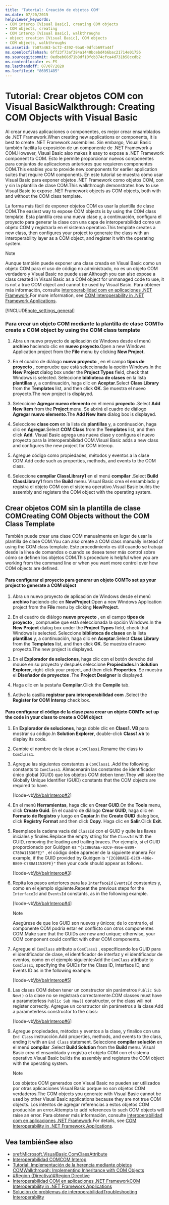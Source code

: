 ```yaml
---
title: 'Tutorial: Creación de objetos COM'
ms.date: 07/20/2015
helpviewer_keywords:
- COM interop [Visual Basic], creating COM objects
- COM objects, creating
- COM interop [Visual Basic], walkthroughs
- object creation [Visual Basic], COM objects
- COM objects, walkthroughs
ms.assetid: 7b07a463-bc72-4392-9ba0-9dfcb697a44f
ms.openlocfilehash: 6ff23f73af384a1440bcebd4b6bac21714e01756
ms.sourcegitcommit: 0edbeb66d71b8df10fcb374cfca4d731b58ccdb2
ms.contentlocale: es-ES
ms.lasthandoff: 07/07/2020
ms.locfileid: "86051485"
---
```

# <a name="walkthrough-creating-com-objects-with-visual-basic"></a><span data-ttu-id="29634-102">Tutorial: Crear objetos COM con Visual Basic</span><span class="sxs-lookup"><span data-stu-id="29634-102">Walkthrough: Creating COM Objects with Visual Basic</span></span>
<span data-ttu-id="29634-103">Al crear nuevas aplicaciones o componentes, es mejor crear ensamblados de .NET Framework.</span><span class="sxs-lookup"><span data-stu-id="29634-103">When creating new applications or components, it is best to create .NET Framework assemblies.</span></span> <span data-ttu-id="29634-104">Sin embargo, Visual Basic también facilita la exposición de un componente de .NET Framework a COM.</span><span class="sxs-lookup"><span data-stu-id="29634-104">However, Visual Basic also makes it easy to expose a .NET Framework component to COM.</span></span> <span data-ttu-id="29634-105">Esto le permite proporcionar nuevos componentes para conjuntos de aplicaciones anteriores que requieren componentes COM.</span><span class="sxs-lookup"><span data-stu-id="29634-105">This enables you to provide new components for earlier application suites that require COM components.</span></span> <span data-ttu-id="29634-106">En este tutorial se muestra cómo usar Visual Basic para exponer objetos .NET Framework como objetos COM, con y sin la plantilla de clase COM.</span><span class="sxs-lookup"><span data-stu-id="29634-106">This walkthrough demonstrates how to use Visual Basic to expose .NET Framework objects as COM objects, both with and without the COM class template.</span></span>  
  
 <span data-ttu-id="29634-107">La forma más fácil de exponer objetos COM es usar la plantilla de clase COM.</span><span class="sxs-lookup"><span data-stu-id="29634-107">The easiest way to expose COM objects is by using the COM class template.</span></span> <span data-ttu-id="29634-108">Esta plantilla crea una nueva clase y, a continuación, configura el proyecto para generar la clase con una capa de interoperabilidad como un objeto COM y registrarla en el sistema operativo.</span><span class="sxs-lookup"><span data-stu-id="29634-108">This template creates a new class, then configures your project to generate the class with an interoperability layer as a COM object, and register it with the operating system.</span></span>  
  
> [!NOTE]
> <span data-ttu-id="29634-109">Aunque también puede exponer una clase creada en Visual Basic como un objeto COM para el uso de código no administrado, no es un objeto COM verdadero y Visual Basic no puede usar.</span><span class="sxs-lookup"><span data-stu-id="29634-109">Although you can also expose a class created in Visual Basic as a COM object for unmanaged code to use, it is not a true COM object and cannot be used by Visual Basic.</span></span> <span data-ttu-id="29634-110">Para obtener más información, consulte [interoperabilidad com en aplicaciones .NET Framework](com-interoperability-in-net-framework-applications.md).</span><span class="sxs-lookup"><span data-stu-id="29634-110">For more information, see [COM Interoperability in .NET Framework Applications](com-interoperability-in-net-framework-applications.md).</span></span>  
  
[!INCLUDE[note_settings_general](~/includes/note-settings-general-md.md)]  
  
### <a name="to-create-a-com-object-by-using-the-com-class-template"></a><span data-ttu-id="29634-111">Para crear un objeto COM mediante la plantilla de clase COM</span><span class="sxs-lookup"><span data-stu-id="29634-111">To create a COM object by using the COM class template</span></span>  
  
1. <span data-ttu-id="29634-112">Abra un nuevo proyecto de aplicación de Windows desde el menú **archivo** haciendo clic en **nuevo proyecto**.</span><span class="sxs-lookup"><span data-stu-id="29634-112">Open a new Windows Application project from the **File** menu by clicking **New Project**.</span></span>  
  
2. <span data-ttu-id="29634-113">En el cuadro de diálogo **nuevo proyecto** , en el campo **tipos de proyecto** , compruebe que está seleccionada la opción Windows.</span><span class="sxs-lookup"><span data-stu-id="29634-113">In the **New Project** dialog box under the **Project Types** field, check that Windows is selected.</span></span> <span data-ttu-id="29634-114">Seleccione **biblioteca de clases** en la lista **plantillas** y, a continuación, haga clic en **Aceptar**.</span><span class="sxs-lookup"><span data-stu-id="29634-114">Select **Class Library** from the **Templates** list, and then click **OK**.</span></span> <span data-ttu-id="29634-115">Se muestra el nuevo proyecto.</span><span class="sxs-lookup"><span data-stu-id="29634-115">The new project is displayed.</span></span>  
  
3. <span data-ttu-id="29634-116">Seleccione **Agregar nuevo elemento** en el menú **proyecto** .</span><span class="sxs-lookup"><span data-stu-id="29634-116">Select **Add New Item** from the **Project** menu.</span></span> <span data-ttu-id="29634-117">Se abrirá el cuadro de diálogo **Agregar nuevo elemento**.</span><span class="sxs-lookup"><span data-stu-id="29634-117">The **Add New Item** dialog box is displayed.</span></span>  
  
4. <span data-ttu-id="29634-118">Seleccione **clase com** en la lista de **plantillas** y, a continuación, haga clic en **Agregar**.</span><span class="sxs-lookup"><span data-stu-id="29634-118">Select **COM Class** from the **Templates** list, and then click **Add**.</span></span> <span data-ttu-id="29634-119">Visual Basic agrega una nueva clase y configura el nuevo proyecto para la interoperabilidad COM.</span><span class="sxs-lookup"><span data-stu-id="29634-119">Visual Basic adds a new class and configures the new project for COM interop.</span></span>  
  
5. <span data-ttu-id="29634-120">Agregue código como propiedades, métodos y eventos a la clase COM.</span><span class="sxs-lookup"><span data-stu-id="29634-120">Add code such as properties, methods, and events to the COM class.</span></span>  
  
6. <span data-ttu-id="29634-121">Seleccione **compilar ClassLibrary1** en el menú **compilar** .</span><span class="sxs-lookup"><span data-stu-id="29634-121">Select **Build ClassLibrary1** from the **Build** menu.</span></span> <span data-ttu-id="29634-122">Visual Basic crea el ensamblado y registra el objeto COM con el sistema operativo.</span><span class="sxs-lookup"><span data-stu-id="29634-122">Visual Basic builds the assembly and registers the COM object with the operating system.</span></span>  
  
## <a name="creating-com-objects-without-the-com-class-template"></a><span data-ttu-id="29634-123">Crear objetos COM sin la plantilla de clase COM</span><span class="sxs-lookup"><span data-stu-id="29634-123">Creating COM Objects without the COM Class Template</span></span>  
 <span data-ttu-id="29634-124">También puede crear una clase COM manualmente en lugar de usar la plantilla de clase COM.</span><span class="sxs-lookup"><span data-stu-id="29634-124">You can also create a COM class manually instead of using the COM class template.</span></span> <span data-ttu-id="29634-125">Este procedimiento es útil cuando se trabaja desde la línea de comandos o cuando se desea tener más control sobre cómo se definen los objetos COM.</span><span class="sxs-lookup"><span data-stu-id="29634-125">This procedure is helpful when you are working from the command line or when you want more control over how COM objects are defined.</span></span>  
  
#### <a name="to-set-up-your-project-to-generate-a-com-object"></a><span data-ttu-id="29634-126">Para configurar el proyecto para generar un objeto COM</span><span class="sxs-lookup"><span data-stu-id="29634-126">To set up your project to generate a COM object</span></span>  
  
1. <span data-ttu-id="29634-127">Abra un nuevo proyecto de aplicación de Windows desde el menú **archivo** haciendo clic en **NewProject**.</span><span class="sxs-lookup"><span data-stu-id="29634-127">Open a new Windows Application project from the **File** menu by clicking **NewProject**.</span></span>  
  
2. <span data-ttu-id="29634-128">En el cuadro de diálogo **nuevo proyecto** , en el campo **tipos de proyecto** , compruebe que está seleccionada la opción Windows.</span><span class="sxs-lookup"><span data-stu-id="29634-128">In the **New Project** dialog box under the **Project Types** field, check that Windows is selected.</span></span> <span data-ttu-id="29634-129">Seleccione **biblioteca de clases** en la lista **plantillas** y, a continuación, haga clic en **Aceptar**.</span><span class="sxs-lookup"><span data-stu-id="29634-129">Select **Class Library** from the **Templates** list, and then click **OK**.</span></span> <span data-ttu-id="29634-130">Se muestra el nuevo proyecto.</span><span class="sxs-lookup"><span data-stu-id="29634-130">The new project is displayed.</span></span>  
  
3. <span data-ttu-id="29634-131">En el **Explorador de soluciones**, haga clic con el botón derecho del mouse en su proyecto y después seleccione **Propiedades**.</span><span class="sxs-lookup"><span data-stu-id="29634-131">In **Solution Explorer**, right-click your project, and then click **Properties**.</span></span> <span data-ttu-id="29634-132">Se muestra el **Diseñador de proyectos** .</span><span class="sxs-lookup"><span data-stu-id="29634-132">The **Project Designer** is displayed.</span></span>  
  
4. <span data-ttu-id="29634-133">Haga clic en la pestaña **Compilar**.</span><span class="sxs-lookup"><span data-stu-id="29634-133">Click the **Compile** tab.</span></span>  
  
5. <span data-ttu-id="29634-134">Active la casilla **registrar para interoperabilidad com** .</span><span class="sxs-lookup"><span data-stu-id="29634-134">Select the **Register for COM Interop** check box.</span></span>  
  
#### <a name="to-set-up-the-code-in-your-class-to-create-a-com-object"></a><span data-ttu-id="29634-135">Para configurar el código de la clase para crear un objeto COM</span><span class="sxs-lookup"><span data-stu-id="29634-135">To set up the code in your class to create a COM object</span></span>  
  
1. <span data-ttu-id="29634-136">En **Explorador de soluciones**, haga doble clic en **Class1. VB** para mostrar su código.</span><span class="sxs-lookup"><span data-stu-id="29634-136">In **Solution Explorer**, double-click **Class1.vb** to display its code.</span></span>  
  
2. <span data-ttu-id="29634-137">Cambie el nombre de la clase a `ComClass1`.</span><span class="sxs-lookup"><span data-stu-id="29634-137">Rename the class to `ComClass1`.</span></span>  
  
3. <span data-ttu-id="29634-138">Agregue las siguientes constantes a `ComClass1` .</span><span class="sxs-lookup"><span data-stu-id="29634-138">Add the following constants to `ComClass1`.</span></span> <span data-ttu-id="29634-139">Almacenarán las constantes de identificador único global (GUID) que los objetos COM deben tener.</span><span class="sxs-lookup"><span data-stu-id="29634-139">They will store the Globally Unique Identifier (GUID) constants that the COM objects are required to have.</span></span>  
  
     [!code-vb[VbVbalrInterop#2](~/samples/snippets/visualbasic/VS_Snippets_VBCSharp/VbVbalrInterop/VB/Class1.vb#2)]  
  
4. <span data-ttu-id="29634-140">En el menú **Herramientas**, haga clic en **Crear GUID**.</span><span class="sxs-lookup"><span data-stu-id="29634-140">On the **Tools** menu, click **Create Guid**.</span></span> <span data-ttu-id="29634-141">En el cuadro de diálogo **Crear GUID**, haga clic en **Formato de Registro** y luego en **Copiar**.</span><span class="sxs-lookup"><span data-stu-id="29634-141">In the **Create GUID** dialog box, click **Registry Format** and then click **Copy**.</span></span> <span data-ttu-id="29634-142">Haga clic en **Salir**.</span><span class="sxs-lookup"><span data-stu-id="29634-142">Click **Exit**.</span></span>  
  
5. <span data-ttu-id="29634-143">Reemplace la cadena vacía del `ClassId` con el GUID y quite las llaves iniciales y finales.</span><span class="sxs-lookup"><span data-stu-id="29634-143">Replace the empty string for the `ClassId` with the GUID, removing the leading and trailing braces.</span></span> <span data-ttu-id="29634-144">Por ejemplo, si el GUID proporcionado por Guidgen es `"{2C8B0AEE-02C9-486e-B809-C780A11530FE}"` , el código debe aparecer de la siguiente manera.</span><span class="sxs-lookup"><span data-stu-id="29634-144">For example, if the GUID provided by Guidgen is `"{2C8B0AEE-02C9-486e-B809-C780A11530FE}"` then your code should appear as follows.</span></span>  
  
     [!code-vb[VbVbalrInterop#3](~/samples/snippets/visualbasic/VS_Snippets_VBCSharp/VbVbalrInterop/VB/Class1.vb#3)]  
  
6. <span data-ttu-id="29634-145">Repita los pasos anteriores para las `InterfaceId` `EventsId` constantes y, como en el ejemplo siguiente.</span><span class="sxs-lookup"><span data-stu-id="29634-145">Repeat the previous steps for the `InterfaceId` and `EventsId` constants, as in the following example.</span></span>  
  
     [!code-vb[VbVbalrInterop#4](~/samples/snippets/visualbasic/VS_Snippets_VBCSharp/VbVbalrInterop/VB/Class1.vb#4)]  
  
    > [!NOTE]
    > <span data-ttu-id="29634-146">Asegúrese de que los GUID son nuevos y únicos; de lo contrario, el componente COM podría estar en conflicto con otros componentes COM.</span><span class="sxs-lookup"><span data-stu-id="29634-146">Make sure that the GUIDs are new and unique; otherwise, your COM component could conflict with other COM components.</span></span>  
  
7. <span data-ttu-id="29634-147">Agregue el `ComClass` atributo a `ComClass1` , especificando los GUID para el identificador de clase, el identificador de interfaz y el identificador de eventos, como en el ejemplo siguiente:</span><span class="sxs-lookup"><span data-stu-id="29634-147">Add the `ComClass` attribute to `ComClass1`, specifying the GUIDs for the Class ID, Interface ID, and Events ID as in the following example:</span></span>  
  
     [!code-vb[VbVbalrInterop#5](~/samples/snippets/visualbasic/VS_Snippets_VBCSharp/VbVbalrInterop/VB/Class1.vb#5)]  
  
8. <span data-ttu-id="29634-148">Las clases COM deben tener un constructor sin parámetros `Public Sub New()` o la clase no se registrará correctamente.</span><span class="sxs-lookup"><span data-stu-id="29634-148">COM classes must have a parameterless `Public Sub New()` constructor, or the class will not register correctly.</span></span> <span data-ttu-id="29634-149">Agregue un constructor sin parámetros a la clase:</span><span class="sxs-lookup"><span data-stu-id="29634-149">Add a parameterless constructor to the class:</span></span>  
  
     [!code-vb[VbVbalrInterop#6](~/samples/snippets/visualbasic/VS_Snippets_VBCSharp/VbVbalrInterop/VB/Class1.vb#6)]  
  
9. <span data-ttu-id="29634-150">Agregue propiedades, métodos y eventos a la clase, y finalice con una `End Class` instrucción.</span><span class="sxs-lookup"><span data-stu-id="29634-150">Add properties, methods, and events to the class, ending it with an `End Class` statement.</span></span> <span data-ttu-id="29634-151">Seleccione **compilar solución** en el menú **compilar** .</span><span class="sxs-lookup"><span data-stu-id="29634-151">Select **Build Solution** from the **Build** menu.</span></span> <span data-ttu-id="29634-152">Visual Basic crea el ensamblado y registra el objeto COM con el sistema operativo.</span><span class="sxs-lookup"><span data-stu-id="29634-152">Visual Basic builds the assembly and registers the COM object with the operating system.</span></span>  
  
    > [!NOTE]
    > <span data-ttu-id="29634-153">Los objetos COM generados con Visual Basic no pueden ser utilizados por otras aplicaciones Visual Basic porque no son objetos COM verdaderos.</span><span class="sxs-lookup"><span data-stu-id="29634-153">The COM objects you generate with Visual Basic cannot be used by other Visual Basic applications because they are not true COM objects.</span></span> <span data-ttu-id="29634-154">Los intentos de agregar referencias a estos objetos COM producirán un error.</span><span class="sxs-lookup"><span data-stu-id="29634-154">Attempts to add references to such COM objects will raise an error.</span></span> <span data-ttu-id="29634-155">Para obtener más información, consulte [interoperabilidad com en aplicaciones .NET Framework](com-interoperability-in-net-framework-applications.md).</span><span class="sxs-lookup"><span data-stu-id="29634-155">For details, see [COM Interoperability in .NET Framework Applications](com-interoperability-in-net-framework-applications.md).</span></span>  
  
## <a name="see-also"></a><span data-ttu-id="29634-156">Vea también</span><span class="sxs-lookup"><span data-stu-id="29634-156">See also</span></span>

- <xref:Microsoft.VisualBasic.ComClassAttribute>
- [<span data-ttu-id="29634-157">Interoperabilidad COM</span><span class="sxs-lookup"><span data-stu-id="29634-157">COM Interop</span></span>](index.md)
- [<span data-ttu-id="29634-158">Tutorial: Implementación de la herencia mediante objetos COM</span><span class="sxs-lookup"><span data-stu-id="29634-158">Walkthrough: Implementing Inheritance with COM Objects</span></span>](walkthrough-implementing-inheritance-with-com-objects.md)
- [<span data-ttu-id="29634-159">#Region (Directiva)</span><span class="sxs-lookup"><span data-stu-id="29634-159">#Region Directive</span></span>](../../language-reference/directives/region-directive.md)
- [<span data-ttu-id="29634-160">Interoperabilidad COM en aplicaciones .NET Framework</span><span class="sxs-lookup"><span data-stu-id="29634-160">COM Interoperability in .NET Framework Applications</span></span>](com-interoperability-in-net-framework-applications.md)
- [<span data-ttu-id="29634-161">Solución de problemas de interoperabilidad</span><span class="sxs-lookup"><span data-stu-id="29634-161">Troubleshooting Interoperability</span></span>](troubleshooting-interoperability.md)
